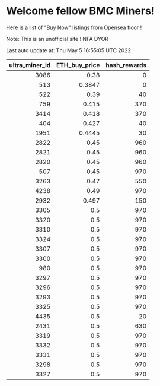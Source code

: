 # Welcome fellow BMC Miners!
Here is a list of "Buy Now" listings from Opensea floor !

Note: This is an unofficial site ! NFA DYOR


Last auto update at: Thu May  5 16:55:05 UTC 2022


|   ultra_miner_id |   ETH_buy_price |   hash_rewards |
|-----------------:|----------------:|---------------:|
|             3086 |          0.38   |              0 |
|              513 |          0.3847 |              0 |
|              522 |          0.39   |             40 |
|              759 |          0.415  |            370 |
|             3414 |          0.418  |            370 |
|              404 |          0.427  |             40 |
|             1951 |          0.4445 |             30 |
|             2822 |          0.45   |            960 |
|             2821 |          0.45   |            960 |
|             2820 |          0.45   |            960 |
|              507 |          0.45   |            970 |
|             3263 |          0.47   |            550 |
|             4238 |          0.49   |            970 |
|             2932 |          0.497  |            150 |
|             3305 |          0.5    |            970 |
|             3320 |          0.5    |            970 |
|             3310 |          0.5    |            970 |
|             3324 |          0.5    |            970 |
|             3307 |          0.5    |            970 |
|             3300 |          0.5    |            970 |
|              980 |          0.5    |            970 |
|             3297 |          0.5    |            970 |
|             3296 |          0.5    |            970 |
|             3293 |          0.5    |            970 |
|             3325 |          0.5    |            970 |
|             4435 |          0.5    |             20 |
|             2431 |          0.5    |            630 |
|             3319 |          0.5    |            970 |
|             3332 |          0.5    |            970 |
|             3331 |          0.5    |            970 |
|             3298 |          0.5    |            970 |
|             3327 |          0.5    |            970 |